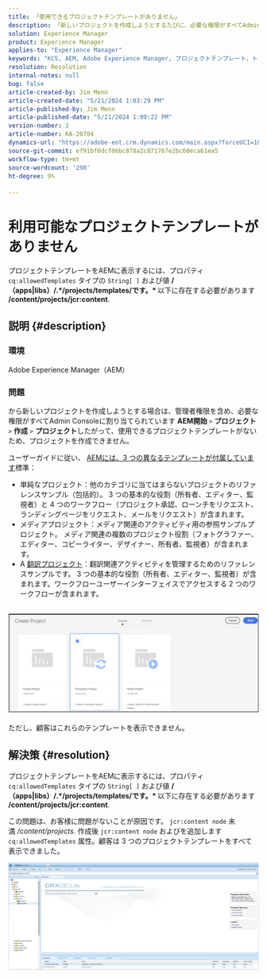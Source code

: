 ```yaml
---
title: 「使用できるプロジェクトテンプレートがありません」
description: 「新しいプロジェクトを作成しようとするたびに、必要な権限がすべてAdmin Consoleーに割り当てられているAEMの問題を解決する方法を説明します。」
solution: Experience Manager
product: Experience Manager
applies-to: "Experience Manager"
keywords: "KCS, AEM, Adobe Experience Manager, プロジェクトテンプレート，トラブルシューティング"
resolution: Resolution
internal-notes: null
bug: false
article-created-by: Jim Menn
article-created-date: "5/21/2024 1:03:29 PM"
article-published-by: Jim Menn
article-published-date: "5/21/2024 1:09:22 PM"
version-number: 3
article-number: KA-20704
dynamics-url: "https://adobe-ent.crm.dynamics.com/main.aspx?forceUCI=1&pagetype=entityrecord&etn=knowledgearticle&id=aab2c183-7217-ef11-9f8a-6045bd006268"
source-git-commit: ef91bf0dcf06bc878a2c871767e2bc60eca61ea5
workflow-type: tm+mt
source-wordcount: '298'
ht-degree: 9%

---
```


# 利用可能なプロジェクトテンプレートがありません


プロジェクトテンプレートをAEMに表示するには、プロパティ `cq:allowedTemplates` タイプの `String[ ]` および値 <b>/（apps|libs）/.\*/projects/templates/です。\* </b> 以下に存在する必要があります <b>/content/projects/jcr:content</b>.

## 説明 {#description}


### 環境

Adobe Experience Manager（AEM）

### 問題

から新しいプロジェクトを作成しようとする場合は、管理者権限を含め、必要な権限がすべてAdmin Consoleに割り当てられています <b>AEM開始 </b>`>`  <b>プロジェクト</b> `>`  <b>作成</b> `>`  <b>プロジェクト</b>したがって、使用できるプロジェクトテンプレートがないため、プロジェクトを作成できません。

ユーザーガイドに従い、 [AEMには、3 つの異なるテンプレートが付属しています](https://experienceleague.adobe.com/docs/experience-manager-cloud-service/content/sites/authoring/projects/overview.html?lang=en#project-templates)標準：

- 単純なプロジェクト：他のカテゴリに当てはまらないプロジェクトのリファレンスサンプル（包括的）。 3 つの基本的な役割（所有者、エディター、監視者）と 4 つのワークフロー（プロジェクト承認、ローンチをリクエスト、ランディングページをリクエスト、メールをリクエスト）が含まれます。
- メディアプロジェクト：メディア関連のアクティビティ用の参照サンプルプロジェクト。 メディア関連の複数のプロジェクト役割（フォトグラファー、エディター、コピーライター、デザイナー、所有者、監視者）が含まれます。
- A [翻訳プロジェクト](https://experienceleague.adobe.com/docs/experience-manager-cloud-service/content/sites/administering/reusing-content/translation/overview.html?lang=en)：翻訳関連アクティビティを管理するためのリファレンスサンプルです。 3 つの基本的な役割（所有者、エディター、監視者）が含まれます。ワークフローユーザーインターフェイスでアクセスする 2 つのワークフローが含まれます。

<br>![](assets/___afb2c183-7217-ef11-9f8a-6045bd006268___.png)<br><br>
ただし、顧客はこれらのテンプレートを表示できません。


## 解決策 {#resolution}


プロジェクトテンプレートをAEMに表示するには、プロパティ `cq:allowedTemplates` タイプの `String[ ]` および値 <b>/（apps|libs）/.\*/projects/templates/です。\* </b> 以下に存在する必要があります <b>/content/projects/jcr:content</b>.

この問題は、お客様に問題がないことが原因です。 `jcr:content node` 未満 */content/projects*. 作成後 `jcr:content node` およびを追加します `cq:allowedTemplates` 属性。顧客は 3 つのプロジェクトテンプレートをすべて表示できました。



![](assets/ef0af61b-2843-ed11-bba2-0022480866ad.png)
